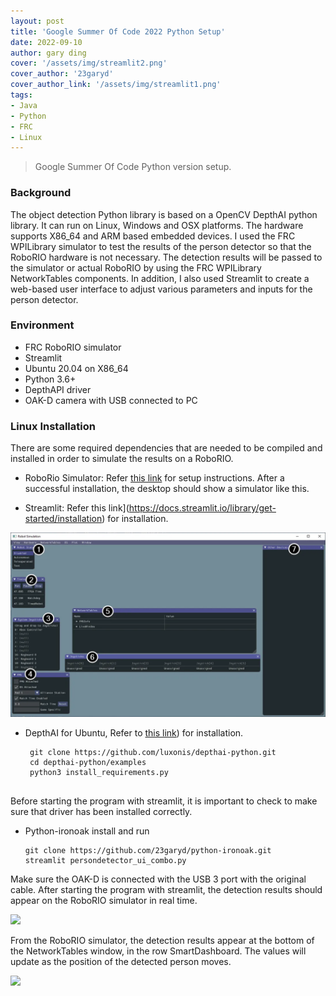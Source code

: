 ```yaml
---
layout: post
title: 'Google Summer Of Code 2022 Python Setup'
date: 2022-09-10
author: gary ding
cover: '/assets/img/streamlit2.png'
cover_author: '23garyd'
cover_author_link: '/assets/img/streamlit1.png'
tags: 
- Java 
- Python 
- FRC
- Linux
---
```


> Google Summer Of Code Python version setup.

### Background

The object detection Python library is based on a OpenCV DepthAI python library. It can run on Linux, Windows and OSX platforms. The hardware supports X86_64 and ARM based embedded devices. I used the FRC WPILibrary simulator to test the results of the person detector so that the RoboRIO hardware is not necessary. The detection results will be passed to the simulator or actual RoboRIO by using the FRC WPILibrary NetworkTables components. In addition, I also used Streamlit to create a web-based user interface to adjust various parameters and inputs for the person detector.


### Environment

- FRC RoboRIO simulator
- Streamlit
- Ubuntu 20.04 on X86_64 
- Python 3.6+
- DepthAPI driver
- OAK-D camera with USB connected to PC


### Linux Installation



There are some required dependencies that are needed to be compiled and installed in order to simulate the results on a RoboRIO.


- RoboRio Simulator: Refer [this link](https://docs.wpilib.org/en/stable/docs/software/wpilib-tools/robot-simulation/introduction.html) for setup instructions. After a successful installation, the desktop should show a simulator like this. 


- Streamlit: Refer this link](https://docs.streamlit.io/library/get-started/installation) for installation.


![](/assets/img/frc-sim.png)

- DepthAI for Ubuntu, Refer to [this link](https://docs.luxonis.com/projects/api/en/latest/install/#ubuntu)) for installation. 
   ```
    git clone https://github.com/luxonis/depthai-python.git
    cd depthai-python/examples
    python3 install_requirements.py
     
    ```
Before starting the program with streamlit, it is important to check to make sure that driver has been installed correctly.

- Python-ironoak install and run
  
    ```
    git clone https://github.com/23garyd/python-ironoak.git
    streamlit persondetector_ui_combo.py

    ```
Make sure the OAK-D is connected with the USB 3 port with the original cable. After starting the program with streamlit, the detection results should appear on the RoboRIO simulator in real time.

![](/assets/img/streamlit1.png)

From the RoboRIO simulator, the detection results appear at the bottom of the NetworkTables window, in the row SmartDashboard. The values will update as the position of the detected person moves.

![](/assets/img/nt3.png)

